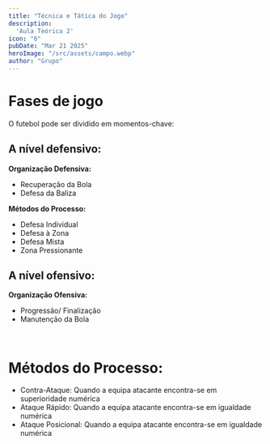```yaml
---
title: "Técnica e Tática do Jogo"
description:
  'Aula Teórica 2'
icon: "6"
pubDate: "Mar 21 2025"
heroImage: "/src/assets/campo.webp"
author: "Grupo"
---
```

# Fases de jogo 

O futebol pode ser dividido em momentos-chave: 

## A nível defensivo: 

**Organização Defensiva:** 

- Recuperação da Bola 
- Defesa da Baliza 

**Métodos do Processo:** 

- Defesa Individual 
- Defesa à Zona 
- Defesa Mista 
- Zona Pressionante 

## A nível ofensivo: 

**Organização Ofensiva:** 

- Progressão/ Finalização 
- Manutenção da Bola 

<br> 

# Métodos do Processo: 

- Contra-Ataque: Quando a equipa atacante encontra-se em superioridade numérica
- Ataque Rápido: Quando a equipa atacante encontra-se em igualdade numérica
- Ataque Posicional: Quando a equipa atacante encontra-se em igualdade numérica